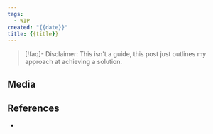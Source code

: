 ```yaml
---
tags:
  - WIP
created: "{{date}}"
title: {{title}}
---
```


> [!faq]- Disclaimer: 
> This isn't a guide, this post just outlines my approach at achieving a solution.

## Media

## References

- 
